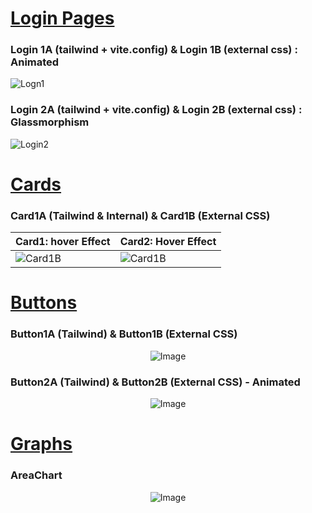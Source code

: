 # <u>Login Pages</u>

### Login 1A (tailwind + vite.config) & Login 1B (external css) : Animated

![Logn1](https://github.com/user-attachments/assets/92775a5c-f904-45a0-b62e-4d4790013418)

### Login 2A (tailwind + vite.config) & Login 2B (external css) : Glassmorphism

![Login2](https://github.com/user-attachments/assets/2aff2b72-b5cf-4e45-b574-a5e49e59efef)

# <u>Cards</u>

### Card1A (Tailwind & Internal) & Card1B (External CSS)

| Card1: hover Effect                                                                        | Card2: Hover Effect                                                                       |
| ------------------------------------------------------------------------------------------ | ----------------------------------------------------------------------------------------- |
| ![Card1B](https://github.com/user-attachments/assets/4480d0f1-bed2-4eb5-a59e-e4cc61591195) | ![Card1B](https://github.com/user-attachments/assets/b8c62f3c-d52a-41aa-9796-641321b761b4) |

# <u>Buttons</u>

### Button1A (Tailwind) & Button1B (External CSS)
<p align="center">
  <img src="https://github.com/user-attachments/assets/c6f45b64-9bed-4fde-8f9d-271c14d52309" alt="Image" />
</p>

### Button2A (Tailwind) & Button2B (External CSS) - Animated
<p align="center">
  <img src="https://github.com/user-attachments/assets/934bdca3-4b1a-4818-b7f7-9e64fb0b336e" alt="Image" />
</p>


# <u>Graphs</u>

### AreaChart
<p align="center">
  <img src="https://github.com/user-attachments/assets/6c13fa2d-fb53-43d6-adbe-7d5b491a57c7" alt="Image" />
</p>
